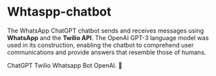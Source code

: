 # Whtaspp-chatbot
The WhatsApp ChatGPT chatbot sends and receives messages using **WhatsApp** and the **Twilio API**. 
The OpenAI GPT-3 language model was used in its construction, enabling the chatbot to comprehend user communications and provide answers that resemble those of humans.

ChatGPT Twilio Whatsapp Bot OpenAI. 🤖

